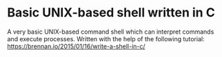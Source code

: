 # Basic UNIX-based shell written in C
A very basic UNIX-based command shell which can interpret commands and execute processes. Written with the help of the following tutorial:
https://brennan.io/2015/01/16/write-a-shell-in-c/
